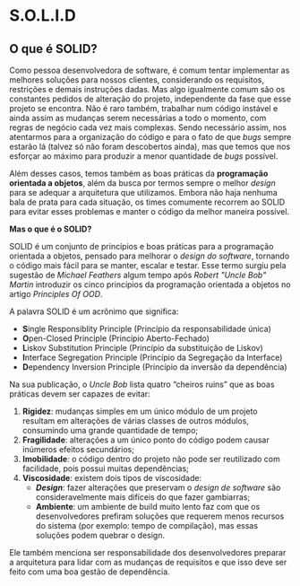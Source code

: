 # S.O.L.I.D

## O que é SOLID?

Como pessoa desenvolvedora de software, é comum tentar implementar as melhores soluções para nossos clientes,
considerando os requisitos, restrições e demais instruções dadas.
Mas algo igualmente comum são os constantes pedidos de alteração do projeto, independente da fase que esse projeto se
encontra.
Não é raro também, trabalhar num código instável e ainda assim as mudanças serem necessárias a todo o momento, com
regras de negócio cada vez mais complexas. Sendo necessário assim, nos atentarmos para a organização do código e para o
fato de que _bugs_ sempre estarão lá (talvez só não foram descobertos ainda), mas que temos que nos esforçar ao máximo
para produzir a menor quantidade de _bugs_ possível.

Além desses casos, temos também as boas práticas da **programação orientada a objetos**, além da busca por termos sempre
o melhor _design_ para se adequar a arquitetura que utilizamos.
Embora não haja nenhuma bala de prata para cada situação, os times comumente recorrem ao SOLID para evitar esses
problemas e manter o código da melhor maneira possível.

**Mas o que é o SOLID?**

SOLID é um conjunto de princípios e boas práticas para a programação orientada a objetos, pensado para melhorar o
_design do software_, tornando o código mais fácil para se manter, escalar e testar.
Esse termo surgiu pela sugestão de _Michael Feathers_ algum tempo após _Robert "Uncle Bob" Martin_ introduzir os cinco
princípios da programação orientada a objetos no artigo _Principles Of OOD_.

A palavra SOLID é um acrônimo que significa:

- **S**ingle Responsiblity Principle (Princípio da responsabilidade única)
- **O**pen-Closed Principle (Princípio Aberto-Fechado)
- **L**iskov Substitution Principle (Princípio da substituição de Liskov)
- **I**nterface Segregation Principle (Princípio da Segregação da Interface)
- **D**ependency Inversion Principle (Princípio da inversão da dependência)

Na sua publicação, o _Uncle Bob_ lista quatro “cheiros ruins” que as boas práticas devem ser capazes de evitar:

1. **Rigidez**: mudanças simples em um único módulo de um projeto resultam em alterações de várias classes de outros
   módulos,
   consumindo uma grande quantidade de tempo;
2. **Fragilidade**: alterações a um único ponto do código podem causar inúmeros efeitos secundários;
3. **Imobilidade**: o código dentro do projeto não pode ser reutilizado com facilidade, pois possui muitas dependências;
4. **Viscosidade**: existem dois tipos de viscosidade:
    - **_Design_**: fazer alterações que preservam o _design de software_ são consideravelmente mais difíceis do que
      fazer
      gambiarras;
    - **Ambiente**: um ambiente de build muito lento faz com que os desenvolvedores prefiram soluções que requerem menos
      recursos do sistema (por exemplo: tempo de compilação), mas essas soluções podem quebrar o design.

Ele também menciona ser responsabilidade dos desenvolvedores preparar a arquitetura para lidar com as mudanças de
requisitos e que isso deve ser feito com uma boa gestão de dependência.



